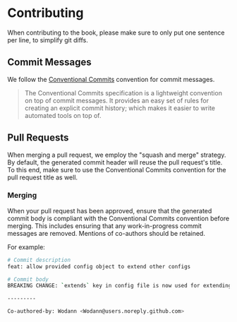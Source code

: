 # Contributing

When contributing to the book, please make sure to only put one sentence per line, to simplify git diffs.

## Commit Messages

We follow the [Conventional Commits](https://www.conventionalcommits.org) convention for commit messages.

> The Conventional Commits specification is a lightweight convention on top of commit messages.
> It provides an easy set of rules for creating an explicit commit history; which makes it easier to write automated tools on top of.

## Pull Requests

When merging a pull request, we employ the "squash and merge" strategy.
By default, the generated commit header will reuse the pull request's title.
To this end, make sure to use the Conventional Commits convention for the pull request title as well.

### Merging

When your pull request has been approved, ensure that the generated commit body is compliant with the Conventional Commits convention before merging.
This includes ensuring that any work-in-progress commit messages are removed.
Mentions of co-authors should be retained.

For example:

```bash
# Commit description
feat: allow provided config object to extend other configs

# Commit body
BREAKING CHANGE: `extends` key in config file is now used for extending other config files

---------

Co-authored-by: Wodann <Wodann@users.noreply.github.com>
```

